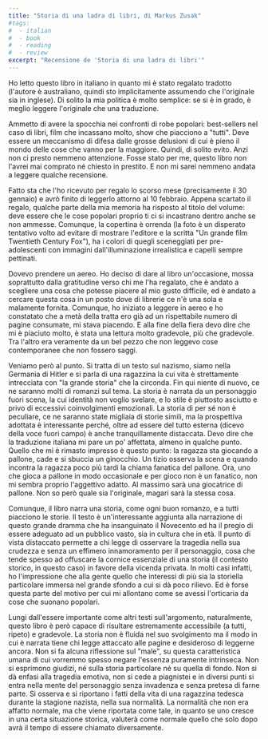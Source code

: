 ```yaml
---
title: "Storia di una ladra di libri, di Markus Zusak"
#tags:
#  - italian
#  - book
#  - reading
#  - review
excerpt: "Recensione de 'Storia di una ladra di libri'"
---
```


Ho letto questo libro in italiano in quanto mi è stato regalato tradotto (l'autore è australiano, quindi sto implicitamente assumendo che l'originale sia in inglese). Di solito la mia politica è molto semplice: se si è in grado, è meglio leggere l'originale che una traduzione.

Ammetto di avere la spocchia nei confronti di robe popolari: best-sellers nel caso di libri, film che incassano molto, show che piacciono a "tutti". Deve essere un meccanismo di difesa dalle grosse delusioni di cui è pieno il mondo delle cose che vanno per la maggiore. Quindi, di solito evito. Anzi non ci presto nemmeno attenzione. Fosse stato per me, questo libro non l'avrei mai comprato né chiesto in prestito. E non mi sarei nemmeno andata a leggere qualche recensione.

Fatto sta che l'ho ricevuto per regalo lo scorso mese (precisamente il 30 gennaio) e avrò finito di leggerlo attorno al 10 febbraio. Appena scartato il regalo, qualche parte della mia memoria ha risposto al titolo del volume: deve essere che le cose popolari proprio ti ci si incastrano dentro anche se non ammesse. Comunque, la copertina è orrenda (la foto è un disperato tentativo volto ad evitare di mostrare l'editore e la scritta "Un grande film Twentieth Century Fox"), ha i colori di quegli sceneggiati per pre-adolescenti con immagini dall'illuminazione irrealistica e capelli sempre pettinati.

Dovevo prendere un aereo. Ho deciso di dare al libro un'occasione, mossa soprattutto dalla gratitudine verso chi me l'ha regalato, che è andato a scegliere una cosa che potesse piacere al mio gusto difficile, ed è andato a cercare questa cosa in un posto dove di librerie ce n'è una sola e malamente fornita.
Comunque, ho iniziato a leggere in aereo e ho constatato che a metà della tratta ero già ad un rispettabile numero di pagine consumate, mi stava piacendo. E alla fine della fiera devo dire che mi è piaciuto molto, è stata una lettura molto gradevole, più che gradevole. Tra l'altro era veramente da un bel pezzo che non leggevo cose contemporanee che non fossero saggi.

Veniamo però al punto. Si tratta di un testo sul nazismo, siamo nella Germania di Hitler e si parla di una ragazzina la cui vita è strettamente intrecciata con "la grande storia" che la circonda. Fin qui niente di nuovo, ce ne saranno molti di romanzi sul tema.
La storia è narrata da un personaggio fuori scena, la cui identità non voglio svelare, e lo stile è piuttosto asciutto e privo di eccessivi coinvolgimenti emozionali.
La storia di per sé non è peculiare, ce ne saranno state migliaia di storie simili, ma la prospettiva adottata è interessante perché, oltre ad essere del tutto esterna (dicevo della voce fuori campo) è anche tranquillamente distaccata.
Devo dire che la traduzione italiana mi pare un po' affettata, almeno in qualche punto. Quello che mi è rimasto impresso è questo punto: la ragazza sta giocando a pallone, cade e si sbuccia un ginocchio. Un tizio osserva la scena e quando incontra la ragazza poco più tardi la chiama fanatica del pallone. Ora, uno che gioca a pallone in modo occasionale e per gioco non è un fanatico, non mi sembra proprio l'aggettivo adatto. Al massimo sarà una giocatrice di pallone. Non so però quale sia l'originale, magari sarà la stessa cosa.

Comunque, il libro narra una storia, come ogni buon romanzo, e a tutti piacciono le storie. Il testo è un'interessante aggiunta alla narrazione di questo grande dramma che ha insanguinato il Novecento ed ha il pregio di essere adeguato ad un pubblico vasto, sia in cultura che in età.
Il punto di vista distaccato permette a chi legge di osservare la tragedia nella sua crudezza e senza un effimero innamoramento per il personaggio, cosa che tende spesso ad offuscare la cornice essenziale di una storia (il contesto storico, in questo caso) in favore della vicenda privata. In molti casi infatti, ho l'impressione che alla gente quello che interessi di più sia la storiella particolare immersa nel grande sfondo a cui si dà poco rilievo. Ed è forse questa parte del motivo per cui mi allontano come se avessi l'orticaria da cose che suonano popolari.

Lungi dall'essere importante come altri testi sull'argomento, naturalmente, questo libro è però capace di risultare estremamente accessibile (a tutti, ripeto) e gradevole. La storia non è fluida nel suo svolgimento ma il modo in cui è narrata tiene chi legge attaccato alle pagine e desideroso di leggerne ancora. Non si fa alcuna riflessione sul "male", su questa caratteristica umana di cui vorremmo spesso negare l'essenza puramente intrinseca. Non si esprimono giudizi, né sulla storia particolare né su quella di fondo. Non si dà enfasi alla tragedia emotiva, non si cede a piagnistei e in diversi punti si entra nella mente del personaggio senza invadenza e senza pretesa di farne parte. Si osserva e si riportano i fatti della vita di una ragazzina tedesca durante la stagione nazista, nella sua normalità. La normalità che non era affatto normale, ma che viene riportata come tale, in quanto se uno cresce in una certa situazione storica, valuterà come normale quello che solo dopo avrà il tempo di essere chiamato diversamente.
